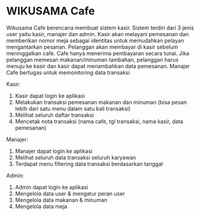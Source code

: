 # WIKUSAMA Cafe

Wikusama Cafe berencana membuat sistem kasir. Sistem terdiri dari 3 jenis user yaitu kasir,
manajer dan admin. Kasir akan melayani pemesanan dan memberikan nomor meja sebagai
identitas untuk memudahkan pelayan mengantarkan pesanan.
Pelanggan akan membayar di kasir sebelum meninggalkan cafe. Cafe hanya menerima
pembayaran secara tunai.
Jika pelanggan memesan makanan/minuman tambahan, pelanggan harus menuju ke kasir dan
kasir dapat menambahkan data pemesanan.
Manajer Cafe bertugas untuk memonitoring data transaksi

Kasir:
1. Kasir dapat login ke aplikasi
2. Melakukan transaksi pemesanan makanan dan minuman (bisa pesan lebih dari satu menu
dalam satu kali transaksi)
3. Melihat seluruh daftar transaksi
4. Mencetak nota transaksi (nama cafe, tgl transaksi, nama kasir, data pemesanan)
   
Manajer:
1. Manajer dapat login ke aplikasi
2. Melihat seluruh data transaksi seluruh karyawan
3. Terdapat menu filtering data transaksi berdasarkan tanggal
   
Admin:
1. Admin dapat login ke aplikasi
2. Mengelola data user & mengatur peran user
3. Mengelola data makanan & minuman
4. Mengelola data meja


